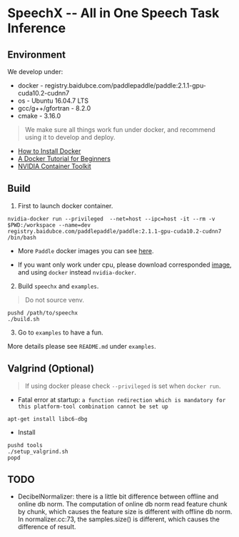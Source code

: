 # SpeechX -- All in One Speech Task Inference 

## Environment

We develop under:
* docker - registry.baidubce.com/paddlepaddle/paddle:2.1.1-gpu-cuda10.2-cudnn7
* os - Ubuntu 16.04.7 LTS
* gcc/g++/gfortran - 8.2.0
* cmake - 3.16.0

> We make sure all things work fun under docker, and recommend using it to develop and deploy.

* [How to Install Docker](https://docs.docker.com/engine/install/)
* [A Docker Tutorial for Beginners](https://docker-curriculum.com/)
* [NVIDIA Container Toolkit](https://docs.nvidia.com/datacenter/cloud-native/container-toolkit/overview.html)

## Build

1. First to launch docker container.

```
nvidia-docker run --privileged  --net=host --ipc=host -it --rm -v $PWD:/workspace --name=dev registry.baidubce.com/paddlepaddle/paddle:2.1.1-gpu-cuda10.2-cudnn7 /bin/bash
```

* More `Paddle` docker images you can see [here](https://www.paddlepaddle.org.cn/install/quick?docurl=/documentation/docs/zh/install/docker/linux-docker.html).

* If you want only work under cpu, please download corresponded [image](https://www.paddlepaddle.org.cn/install/quick?docurl=/documentation/docs/zh/install/docker/linux-docker.html), and using `docker` instead `nvidia-docker`.


2. Build `speechx` and `examples`.

> Do not source venv.

```
pushd /path/to/speechx
./build.sh
```

3. Go to `examples` to have a fun.

More details please see `README.md` under `examples`.


## Valgrind (Optional)

> If using docker please check `--privileged` is set when `docker run`.

* Fatal error at startup: `a function redirection which is mandatory for this platform-tool combination cannot be set up`
```
apt-get install libc6-dbg
```

* Install

```
pushd tools
./setup_valgrind.sh
popd
```

## TODO

* DecibelNormalizer: there is a little bit difference between offline and online db norm. The computation of online db norm read feature chunk by chunk, which causes the feature size is different with offline db norm. In normalizer.cc:73, the samples.size() is different, which causes the difference of result.
